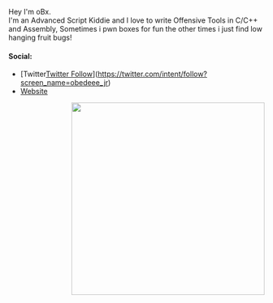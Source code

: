 





Hey I'm oBx. <br>
I'm an Advanced Script Kiddie and I love to write Offensive Tools in C/C++ and Assembly, Sometimes i pwn boxes for fun the other times i just find low hanging fruit bugs!

#### Social:
- [Twitter[Twitter Follow](https://img.shields.io/twitter/follow/d3vobed?color=1DA1F2&logo=twitter&style=for-the-badge)](https://twitter.com/intent/follow?screen_name=obedeee_jr)
- [Website](https://obx0x3.tech/)

<img align='right' src="https://github-readme-stats.vercel.app/api?username=d3vobed&show_icons=true&theme=radical" width="380">

